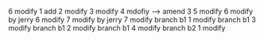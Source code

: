 6 modify
1 add
2 modify
3 modify
4 mdofiy --> amend 3
5 modify
6 modify by jerry
6 modify
7 modify by jerry
7 modify
branch b1 1 modify  branch b1 3 modify
branch b1 2 modify  branch b1 4 modify
branch b2 1 modify
